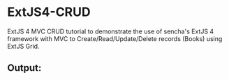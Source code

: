 ExtJS4-CRUD
===========

ExtJS 4 MVC CRUD tutorial to demonstrate the use of sencha's ExtJS 4 framework with MVC to Create/Read/Update/Delete records (Books) using ExtJS Grid.

<h2>Output:</h2>
